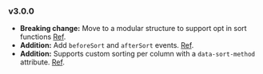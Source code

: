 ### v3.0.0

- __Breaking change:__ Move to a modular structure to support opt in sort functions [Ref](https://github.com/tristen/tablesort/pull/75).
- __Addition:__ Add `beforeSort` and `afterSort` events. [Ref](https://github.com/tristen/tablesort/issues/66).
- __Addition:__ Supports custom sorting per column with a `data-sort-method` attribute. [Ref](https://github.com/tristen/tablesort/pull/75#issuecomment-75440015). 
